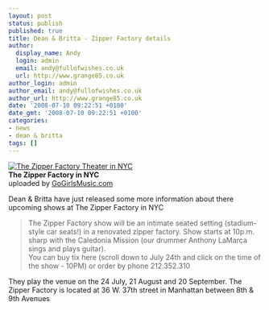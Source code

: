 ```yaml
---
layout: post
status: publish
published: true
title: Dean & Britta - Zipper Factory details
author:
  display_name: Andy
  login: admin
  email: andy@fullofwishes.co.uk
  url: http://www.grange85.co.uk
author_login: admin
author_email: andy@fullofwishes.co.uk
author_url: http://www.grange85.co.uk
date: '2008-07-10 09:22:51 +0100'
date_gmt: '2008-07-10 09:22:51 +0100'
categories:
- news
- dean & britta
tags: []
---
```

<div class="imagebox-a"><a href="http://www.flickr.com/photos/gogirlsmusic/2571517696/" title="Photo Sharing"><img src="https://farm4.static.flickr.com/3148/2571517696_aa74bef2f1_m.jpg" alt="The Zipper Factory Theater in NYC" /></a><br/><strong>The Zipper Factory in NYC</strong><br/>uploaded by <a href="http://www.flickr.com/people/gogirlsmusic/">GoGirlsMusic.com</a></div>
<p>Dean & Britta have just released some more information about there upcoming shows at The Zipper Factory in NYC</p>
<blockquote><p>The Zipper Factory show will be an intimate seated setting (stadium-style car seats!) in a renovated zipper factory. Show starts at 10p.m. sharp with the Caledonia Mission (our drummer Anthony LaMarca sings and plays guitar).<br />
You can buy tix here (scroll down to July 24th and click on the time of the show - 10PM)    or order by phone 212.352.310</p></blockquote>
<p>They play the venue on the 24 July, 21 August and 20 September. The Zipper Factory is located at 36 W. 37th street in Manhattan between 8th & 9th Avenues</p>
<p><br clear="right"/></p>

